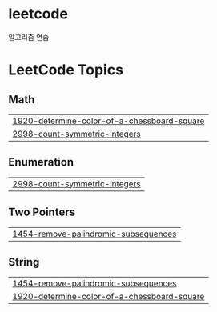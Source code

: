 # leetcode
알고리즘 연습

<!---LeetCode Topics Start-->
# LeetCode Topics
## Math
|  |
| ------- |
| [1920-determine-color-of-a-chessboard-square](https://github.com/ddonydev/leetcode/tree/master/1920-determine-color-of-a-chessboard-square) |
| [2998-count-symmetric-integers](https://github.com/ddonydev/leetcode/tree/master/2998-count-symmetric-integers) |
## Enumeration
|  |
| ------- |
| [2998-count-symmetric-integers](https://github.com/ddonydev/leetcode/tree/master/2998-count-symmetric-integers) |
## Two Pointers
|  |
| ------- |
| [1454-remove-palindromic-subsequences](https://github.com/ddonydev/leetcode/tree/master/1454-remove-palindromic-subsequences) |
## String
|  |
| ------- |
| [1454-remove-palindromic-subsequences](https://github.com/ddonydev/leetcode/tree/master/1454-remove-palindromic-subsequences) |
| [1920-determine-color-of-a-chessboard-square](https://github.com/ddonydev/leetcode/tree/master/1920-determine-color-of-a-chessboard-square) |
<!---LeetCode Topics End-->